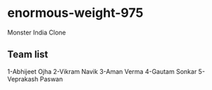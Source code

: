 # enormous-weight-975
Monster India Clone

Team list
-----------
1-Abhijeet Ojha
2-Vikram Navik
3-Aman Verma
4-Gautam Sonkar
5-Veprakash Paswan
